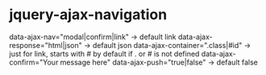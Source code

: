 # jquery-ajax-navigation

data-ajax-nav="modal|confirm|link" -> default link
data-ajax-response="html|json" -> default json
data-ajax-container=".class|#id" -> just for link, starts with # by default if . or # is not defined
data-ajax-confirm="Your message here"
data-ajax-push="true|false" -> default false